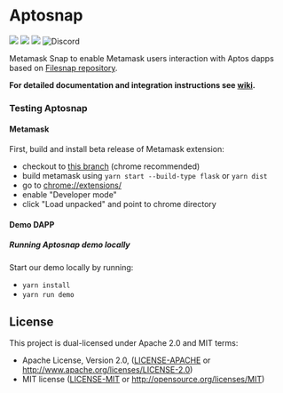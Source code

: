 # Aptosnap
![](https://github.com/pontem-network/aptos-snap/workflows/ci/badge.svg)
![](https://img.shields.io/badge/yarn-%3E%3D1.17.0-orange.svg?style=flat-square)
![](https://img.shields.io/badge/Node.js-%3E%3D14.x-orange.svg?style=flat-square)
![Discord](https://img.shields.io/discord/608204864593461248?color=blue&label=Discord&logo=discord)

Metamask Snap to enable Metamask users interaction with Aptos dapps based on [Filesnap repository](https://github.com/Chainsafe/filsnap).

**For detailed documentation and integration instructions see [wiki](https://github.com/pontem-network/aptos-snap/wiki).**

### Testing Aptosnap

#### Metamask

First, build and install beta release of Metamask extension: 

- checkout to [this branch](https://github.com/MetaMask/metamask-extension/tree/snaps-stable-nov-21) (chrome recommended)
- build metamask using `yarn start --build-type flask` or `yarn dist`
- go to [chrome://extensions/](chrome://extensions/)
- enable "Developer mode"
- click "Load unpacked" and point to chrome directory

#### Demo DAPP

##### Running Aptosnap demo locally

Start our demo locally by running:

- `yarn install`
- `yarn run demo`

## License

This project is dual-licensed under Apache 2.0 and MIT terms:
- Apache License, Version 2.0, ([LICENSE-APACHE](LICENSE-APACHE) or http://www.apache.org/licenses/LICENSE-2.0)
- MIT license ([LICENSE-MIT](LICENSE-MIT) or http://opensource.org/licenses/MIT)
